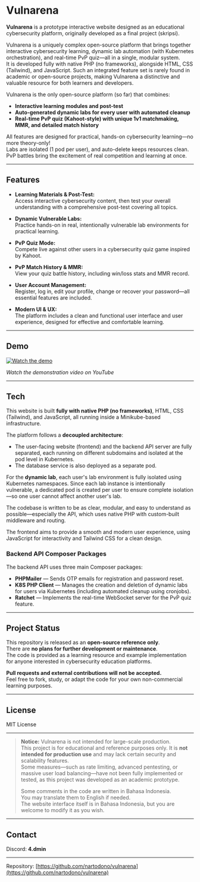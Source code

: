 # Vulnarena

**Vulnarena** is a prototype interactive website designed as an educational cybersecurity platform, originally developed as a final project (skripsi).

Vulnarena is a uniquely complex open-source platform that brings together interactive cybersecurity learning, dynamic lab automation (with Kubernetes orchestration), and real-time PvP quiz—all in a single, modular system.  
It is developed fully with native PHP (no frameworks), alongside HTML, CSS (Tailwind), and JavaScript.
Such an integrated feature set is rarely found in academic or open-source projects, making Vulnarena a distinctive and valuable resource for both learners and developers.

Vulnarena is the only open-source platform (so far) that combines:
- **Interactive learning modules and post-test**
- **Auto-generated dynamic labs for every user with automated cleanup**
- **Real-time PvP quiz (Kahoot-style) with unique 1v1 matchmaking, MMR, and detailed match history**

All features are designed for practical, hands-on cybersecurity learning—no more theory-only!  
Labs are isolated (1 pod per user), and auto-delete keeps resources clean.  
PvP battles bring the excitement of real competition and learning at once.

---

## Features

- **Learning Materials & Post-Test:**  
  Access interactive cybersecurity content, then test your overall understanding with a comprehensive post-test covering all topics.

- **Dynamic Vulnerable Labs:**  
  Practice hands-on in real, intentionally vulnerable lab environments for practical learning.

- **PvP Quiz Mode:**  
  Compete live against other users in a cybersecurity quiz game inspired by Kahoot.

- **PvP Match History & MMR:**  
  View your quiz battle history, including win/loss stats and MMR record.

- **User Account Management:**  
  Register, log in, edit your profile, change or recover your password—all essential features are included.

- **Modern UI & UX:**  
  The platform includes a clean and functional user interface and user experience, designed for effective and comfortable learning.


---

## Demo

[![Watch the demo](https://img.youtube.com/vi/hWS9AQ-bCCg/hqdefault.jpg)](https://youtu.be/hWS9AQ-bCCg)

_Watch the demonstration video on YouTube_

---

## Tech

This website is built **fully with native PHP (no frameworks)**, HTML, CSS (Tailwind), and JavaScript, all running inside a Minikube-based infrastructure.

The platform follows a **decoupled architecture**:  
- The user-facing website (frontend) and the backend API server are fully separated, each running on different subdomains and isolated at the pod level in Kubernetes.
- The database service is also deployed as a separate pod.

For the **dynamic lab**, each user's lab environment is fully isolated using Kubernetes namespaces. Since each lab instance is intentionally vulnerable, a dedicated pod is created per user to ensure complete isolation—so one user cannot affect another user's lab.

The codebase is written to be as clear, modular, and easy to understand as possible—especially the API, which uses native PHP with custom-built middleware and routing.

The frontend aims to provide a smooth and modern user experience, using JavaScript for interactivity and Tailwind CSS for a clean design.

### Backend API Composer Packages

The backend API uses three main Composer packages:
- **PHPMailer** — Sends OTP emails for registration and password reset.
- **K8S PHP Client** — Manages the creation and deletion of dynamic labs for users via Kubernetes (including automated cleanup using cronjobs).
- **Ratchet** — Implements the real-time WebSocket server for the PvP quiz feature.

---

## Project Status

This repository is released as an **open-source reference only**.  
There are **no plans for further development or maintenance**.  
The code is provided as a learning resource and example implementation for anyone interested in cybersecurity education platforms.

**Pull requests and external contributions will not be accepted.**  
Feel free to fork, study, or adapt the code for your own non-commercial learning purposes.

---

## License

MIT License

---

> **Notice:**
> Vulnarena is not intended for large-scale production.  
> This project is for educational and reference purposes only.
> It is **not intended for production use** and may lack certain security and scalability features.  
> Some measures—such as rate limiting, advanced pentesting, or massive user load balancing—have not been fully implemented or tested, as this project was developed as an academic prototype.
>
> Some comments in the code are written in Bahasa Indonesia.  
> You may translate them to English if needed.  
> The website interface itself is in Bahasa Indonesia, but you are welcome to modify it as you wish.

---

## Contact

Discord: **4.dmin**

---

Repository: [https://github.com/nartodono/vulnarena](https://github.com/nartodono/vulnarena)
